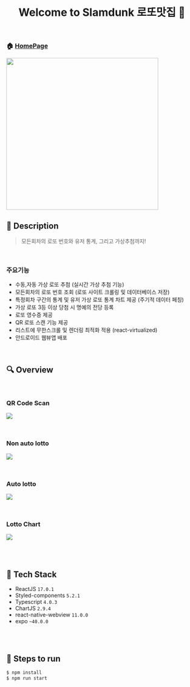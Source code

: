 <h1 align="center">Welcome to Slamdunk 로또맛집 👋</h1>

<br>

### 🏠 [HomePage](https://hoonsbory.github.io/lotto-ts-react/)  
<img width="400px"  src="https://hoonsbory.github.io/lotto-ts-react/Thumbnail1.png"/>
<br>

## :page_with_curl: ​Description

> 모든회차의 로또 번호와 유저 통계, 그리고 가상추첨까지!
<br>



### 주요기능

- 수동,자동 가상 로또 추첨 (실시간 가상 추첨 기능)
- 모든회차의 로또 번호 조회 (로또 사이트 크롤링 및 데이터베이스 저장)
- 특정회차 구간의 통계 및 유저 가상 로또 통계 차트 제공 (주기적 데이터 페칭)
- 가상 로또 3등 이상 당첨 시 명예의 전당 등록 
- 로또 영수증 제공
- QR 로또 스캔 기능 제공
- 리스트에 무한스크롤 및 렌더링 최적화 적용 (react-virtualized)
- 안드로이드 웹뷰앱 배포

<br>



## :mag: Overview

<br>

### QR Code Scan

![](https://cdn.jsdelivr.net/gh/hoonsbory/MyGitPage@gh-pages/images/lotto01.jpg)

<br>

### Non auto lotto

![](https://cdn.jsdelivr.net/gh/hoonsbory/MyGitPage@gh-pages/images/lotto02.jpg)

<br>

### Auto lotto

![](https://cdn.jsdelivr.net/gh/hoonsbory/MyGitPage@gh-pages/images/lotto03.jpg)

<br>

### Lotto Chart

![](https://cdn.jsdelivr.net/gh/hoonsbory/MyGitPage@gh-pages/images/lotto04.jpg)

<br>


<br>

## :wrench: ​Tech Stack

- ReactJS `17.0.1`
- Styled-components `5.2.1`
- Typescript `4.0.3`
- ChartJS `2.9.4`
- react-native-webview `11.0.0`
- expo `~40.0.0`


<br>
<br>

## :runner: Steps to run

```bash
$ npm install 
$ npm run start
```
